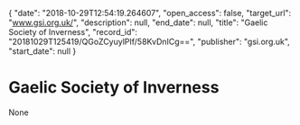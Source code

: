 {
  "date": "2018-10-29T12:54:19.264607", 
  "open_access": false, 
  "target_url": "www.gsi.org.uk/", 
  "description": null, 
  "end_date": null, 
  "title": "Gaelic Society of Inverness", 
  "record_id": "20181029T125419/QGoZCyuylPIf/58KvDnICg==", 
  "publisher": "gsi.org.uk", 
  "start_date": null
}

# Gaelic Society of Inverness

None